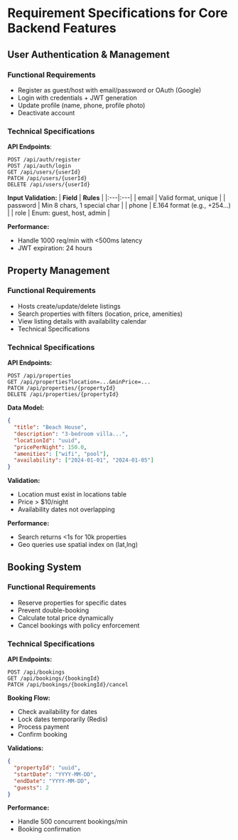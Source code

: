 # Requirement Specifications for Core Backend Features

## User Authentication & Management

### Functional Requirements

- Register as guest/host with email/password or OAuth (Google)
- Login with credentials + JWT generation
- Update profile (name, phone, profile photo)
- Deactivate account

### Technical Specifications

**API Endpoints**:

```
POST /api/auth/register
POST /api/auth/login
GET /api/users/{userId}
PATCH /api/users/{userId}
DELETE /api/users/{userId}
```

**Input Validation:**
| **Field** | **Rules** |
|:---|:---|
| email | Valid format, unique |
| password | Min 8 chars, 1 special char |
| phone | E.164 format (e.g., +254...) |
| role | Enum: guest, host, admin |

**Performance:**

- Handle 1000 req/min with <500ms latency
- JWT expiration: 24 hours

## Property Management

### Functional Requirements

- Hosts create/update/delete listings
- Search properties with filters (location, price, amenities)
- View listing details with availability calendar
- Technical Specifications

### Technical Specifications

**API Endpoints:**

```
POST /api/properties
GET /api/properties?location=...&minPrice=...
PATCH /api/properties/{propertyId}
DELETE /api/properties/{propertyId}
```

**Data Model:**

```json
{
  "title": "Beach House",
  "description": "3-bedroom villa...",
  "locationId": "uuid",
  "pricePerNight": 150.0,
  "amenities": ["wifi", "pool"],
  "availability": ["2024-01-01", "2024-01-05"]
}
```

**Validation:**

- Location must exist in locations table
- Price > $10/night
- Availability dates not overlapping

**Performance:**

- Search returns <1s for 10k properties
- Geo queries use spatial index on (lat,lng)

## Booking System

### Functional Requirements

- Reserve properties for specific dates
- Prevent double-booking
- Calculate total price dynamically
- Cancel bookings with policy enforcement

### Technical Specifications

**API Endpoints:**

```
POST /api/bookings
GET /api/bookings/{bookingId}
PATCH /api/bookings/{bookingId}/cancel
```

**Booking Flow:**

- Check availability for dates
- Lock dates temporarily (Redis)
- Process payment
- Confirm booking

**Validations:**

```json
{
  "propertyId": "uuid",
  "startDate": "YYYY-MM-DD",
  "endDate": "YYYY-MM-DD",
  "guests": 2
}
```

**Performance:**

- Handle 500 concurrent bookings/min
- Booking confirmation
